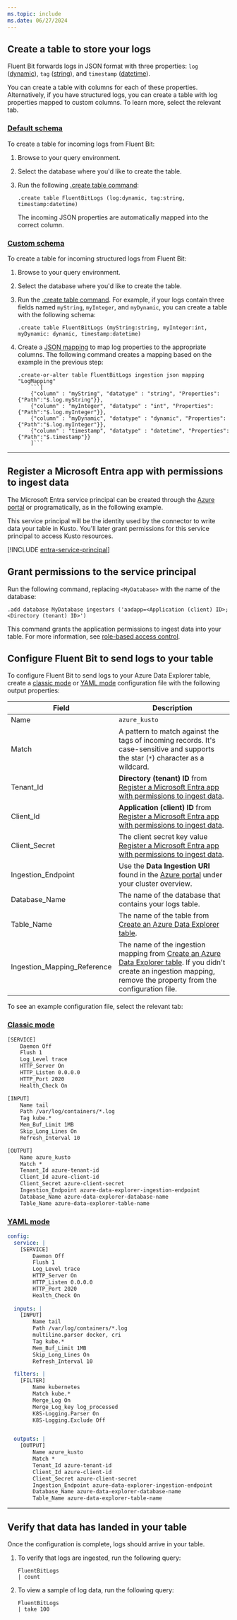 ```yaml
---
ms.topic: include
ms.date: 06/27/2024
---
```

## Create a table to store your logs

Fluent Bit forwards logs in JSON format with three properties: `log` ([dynamic](../../kusto/query/scalar-data-types/dynamic.md)), `tag` ([string](../../kusto/query/scalar-data-types/string.md)), and `timestamp` ([datetime](../../kusto/query/scalar-data-types/datetime.md)).

You can create a table with columns for each of these properties. Alternatively, if you have structured logs, you can create a table with log properties mapped to custom columns. To learn more, select the relevant tab.

### [Default schema](#tab/default)

To create a table for incoming logs from Fluent Bit:

1. Browse to your query environment.
1. Select the database where you'd like to create the table.
1. Run the following [.create table command](../../kusto/management/create-table-command.md):

    ```kusto
    .create table FluentBitLogs (log:dynamic, tag:string, timestamp:datetime)
    ```

   The incoming JSON properties are automatically mapped into the correct column.
    
### [Custom schema](#tab/custom)

To create a table for incoming structured logs from Fluent Bit:

1. Browse to your query environment.
1. Select the database where you'd like to create the table.
1. Run the [.create table command](../../kusto/management/create-table-command.md). For example, if your logs contain three fields named `myString`, `myInteger`, and `myDynamic`, you can create a table with the following schema:

    ```kusto
    .create table FluentBitLogs (myString:string, myInteger:int, myDynamic: dynamic, timestamp:datetime)
    ```

1. Create a [JSON mapping](../../kusto/management/mappings.md) to map log properties to the appropriate columns. The following command creates a mapping based on the example in the previous step:

    ```kusto
    .create-or-alter table FluentBitLogs ingestion json mapping "LogMapping" 
        ```[
        {"column" : "myString", "datatype" : "string", "Properties":{"Path":"$.log.myString"}},
        {"column" : "myInteger", "datatype" : "int", "Properties":{"Path":"$.log.myInteger"}}, 
        {"column" : "myDynamic", "datatype" : "dynamic", "Properties":{"Path":"$.log.myInteger"}}, 
        {"column" : "timestamp", "datatype" : "datetime", "Properties":{"Path":"$.timestamp"}} 
        ]```
    ```

---

## Register a Microsoft Entra app with permissions to ingest data

The Microsoft Entra service principal can be created through the [Azure portal](/azure/active-directory/develop/howto-create-service-principal-portal) or programatically, as in the following example.

This service principal will be the identity used by the connector to write data your table in Kusto. You'll later grant permissions for this service principal to access Kusto resources.

[!INCLUDE [entra-service-principal](../entra-service-principal.md)]


## Grant permissions to the service principal

Run the following command, replacing `<MyDatabase>` with the name of the database:

```kusto
.add database MyDatabase ingestors ('aadapp=<Application (client) ID>;<Directory (tenant) ID>')
```

This command grants the application permissions to ingest data into your table. For more information, see [role-based access control](../../kusto/access-control/role-based-access-control.md).

## Configure Fluent Bit to send logs to your table

To configure Fluent Bit to send logs to your Azure Data Explorer table, create a [classic mode](https://docs.fluentbit.io/manual/administration/configuring-fluent-bit/classic-mode/configuration-file) or [YAML mode](https://docs.fluentbit.io/manual/administration/configuring-fluent-bit/yaml/configuration-file) configuration file with the following output properties:

| Field                       | Description                                                                                                                                                                                                                        |
| --------------------------- | ---------------------------------------------------------------------------------------------------------------------------------------------------------------------------------------------------------------------------------- |
| Name                        | `azure_kusto`                                                                                                                                                                                                                      |
| Match                       | A pattern to match against the tags of incoming records. It's case-sensitive and supports the star (`*`) character as a wildcard.                                                                                                  |
| Tenant_Id                   | **Directory (tenant) ID** from [Register a Microsoft Entra app with permissions to ingest data](#register-a-microsoft-entra-app-with-permissions-to-ingest-data).                                                                  |
| Client_Id                   | **Application (client) ID** from [Register a Microsoft Entra app with permissions to ingest data](#register-a-microsoft-entra-app-with-permissions-to-ingest-data).                                                                |
| Client_Secret               | The client secret key value [Register a Microsoft Entra app with permissions to ingest data](#register-a-microsoft-entra-app-with-permissions-to-ingest-data).                                                                     |
| Ingestion_Endpoint          | Use the **Data Ingestion URI** found in the [Azure portal](https://ms.portal.azure.com/) under your cluster overview.                                                                                                              |
| Database_Name               | The name of the database that contains your logs table.                                                                                                                                                                            |
| Table_Name                  | The name of the table from [Create an Azure Data Explorer table](#create-a-table-to-store-your-logs).                                                                                                         |
| Ingestion_Mapping_Reference | The name of the ingestion mapping from [Create an Azure Data Explorer table](#create-a-table-to-store-your-logs). If you didn't create an ingestion mapping, remove the property from the configuration file. |

To see an example configuration file, select the relevant tab:

### [Classic mode](#tab/classic)

```txt
[SERVICE]
    Daemon Off
    Flush 1
    Log_Level trace
    HTTP_Server On
    HTTP_Listen 0.0.0.0
    HTTP_Port 2020
    Health_Check On

[INPUT]
    Name tail
    Path /var/log/containers/*.log
    Tag kube.*
    Mem_Buf_Limit 1MB
    Skip_Long_Lines On
    Refresh_Interval 10

[OUTPUT]
    Name azure_kusto
    Match *
    Tenant_Id azure-tenant-id
    Client_Id azure-client-id
    Client_Secret azure-client-secret
    Ingestion_Endpoint azure-data-explorer-ingestion-endpoint
    Database_Name azure-data-explorer-database-name
    Table_Name azure-data-explorer-table-name
```

### [YAML mode](#tab/yaml)

```yaml
config:
  service: |
    [SERVICE]
        Daemon Off
        Flush 1
        Log_Level trace
        HTTP_Server On
        HTTP_Listen 0.0.0.0
        HTTP_Port 2020
        Health_Check On
        
  inputs: |
    [INPUT]
        Name tail
        Path /var/log/containers/*.log
        multiline.parser docker, cri
        Tag kube.*
        Mem_Buf_Limit 1MB
        Skip_Long_Lines On
        Refresh_Interval 10

  filters: |
    [FILTER]
        Name kubernetes
        Match kube.*
        Merge_Log On
        Merge_Log_key log_processed
        K8S-Logging.Parser On
        K8S-Logging.Exclude Off


  outputs: |
    [OUTPUT]
        Name azure_kusto
    	Match *
    	Tenant_Id azure-tenant-id
    	Client_Id azure-client-id
    	Client_Secret azure-client-secret
    	Ingestion_Endpoint azure-data-explorer-ingestion-endpoint
    	Database_Name azure-data-explorer-database-name
    	Table_Name azure-data-explorer-table-name
```

---

## Verify that data has landed in your table

Once the configuration is complete, logs should arrive in your table.

1. To verify that logs are ingested, run the following query:

    ```Kusto
    FluentBitLogs
    | count
    ```

1. To view a sample of log data, run the following query:

    ```Kusto
    FluentBitLogs
    | take 100
    ```